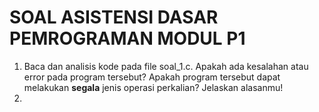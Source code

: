 # SOAL ASISTENSI DASAR PEMROGRAMAN MODUL P1
1. Baca dan analisis kode pada file soal_1.c. Apakah ada kesalahan atau error pada program tersebut? Apakah program tersebut dapat melakukan **segala** jenis operasi perkalian? Jelaskan alasanmu!
2. 

